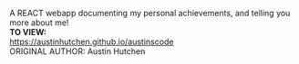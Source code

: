 A REACT webapp documenting my personal achievements, and telling you more about me!
 <br> <b>TO VIEW: </b>
 <br>
 https://austinhutchen.github.io/austinscode
  <br>
ORIGINAL AUTHOR: Austin Hutchen  
